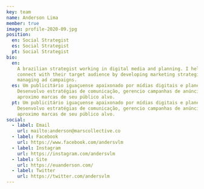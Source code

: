```yaml
---
key: team
name: Anderson Lima
member: true
image: profile-2020-09.jpg
position:
  en: Social Strategist
  es: Social Strategist
  pt: Social Strategist
bio:
  en:
    A brazilian strategist working in digital media and planning. I help brands
    connect with their target audience by developing marketing strategies and
    managing ad campaigns.
  es: Um publicitário iguaçuense apaixonado por mídias digitais e planejamento.
    Desenvolvo estratégias de comunicação, gerencio campanhas de anúncios e
    aproximo marcas de seu público alvo.
  pt: Um publicitário iguaçuense apaixonado por mídias digitais e planejamento.
    Desenvolvo estratégias de comunicação, gerencio campanhas de anúncios e
    aproximo marcas de seu público alvo.
social:
  - label: Email
    url: mailto:anderson@marscollective.co
  - label: Facebook
    url: https://www.facebook.com/andersvlm
  - label: Instagram
    url: https://instagram.com/andersvlm
  - label: Site
    url: https://euanderson.com/
  - label: Twitter
    url: https://twitter.com/andersvlm
---
```

